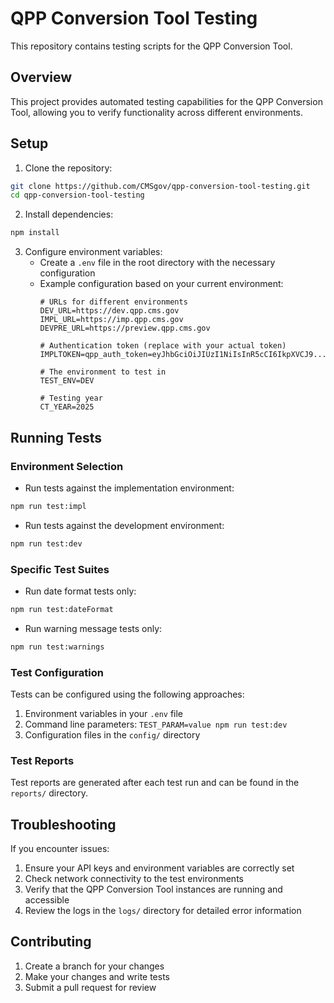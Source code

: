 # QPP Conversion Tool Testing

This repository contains testing scripts for the QPP Conversion Tool.

## Overview

This project provides automated testing capabilities for the QPP Conversion Tool, allowing you to verify functionality across different environments.

## Setup

1. Clone the repository:
```bash
git clone https://github.com/CMSgov/qpp-conversion-tool-testing.git
cd qpp-conversion-tool-testing
```

2. Install dependencies:
```bash
npm install
```

3. Configure environment variables:
   - Create a `.env` file in the root directory with the necessary configuration
   - Example configuration based on your current environment:
     ```
     # URLs for different environments
     DEV_URL=https://dev.qpp.cms.gov
     IMPL_URL=https://imp.qpp.cms.gov
     DEVPRE_URL=https://preview.qpp.cms.gov
     
     # Authentication token (replace with your actual token)
     IMPLTOKEN=qpp_auth_token=eyJhbGciOiJIUzI1NiIsInR5cCI6IkpXVCJ9...
     
     # The environment to test in
     TEST_ENV=DEV
     
     # Testing year
     CT_YEAR=2025
     ```

## Running Tests

### Environment Selection

- Run tests against the implementation environment:
```bash
npm run test:impl
```

- Run tests against the development environment:
```bash
npm run test:dev
```

### Specific Test Suites

- Run date format tests only:
```bash
npm run test:dateFormat
```

- Run warning message tests only:
```bash
npm run test:warnings
```

### Test Configuration

Tests can be configured using the following approaches:

1. Environment variables in your `.env` file
2. Command line parameters: `TEST_PARAM=value npm run test:dev`
3. Configuration files in the `config/` directory

### Test Reports

Test reports are generated after each test run and can be found in the `reports/` directory.

## Troubleshooting

If you encounter issues:

1. Ensure your API keys and environment variables are correctly set
2. Check network connectivity to the test environments
3. Verify that the QPP Conversion Tool instances are running and accessible
4. Review the logs in the `logs/` directory for detailed error information

## Contributing

1. Create a branch for your changes
2. Make your changes and write tests
3. Submit a pull request for review




